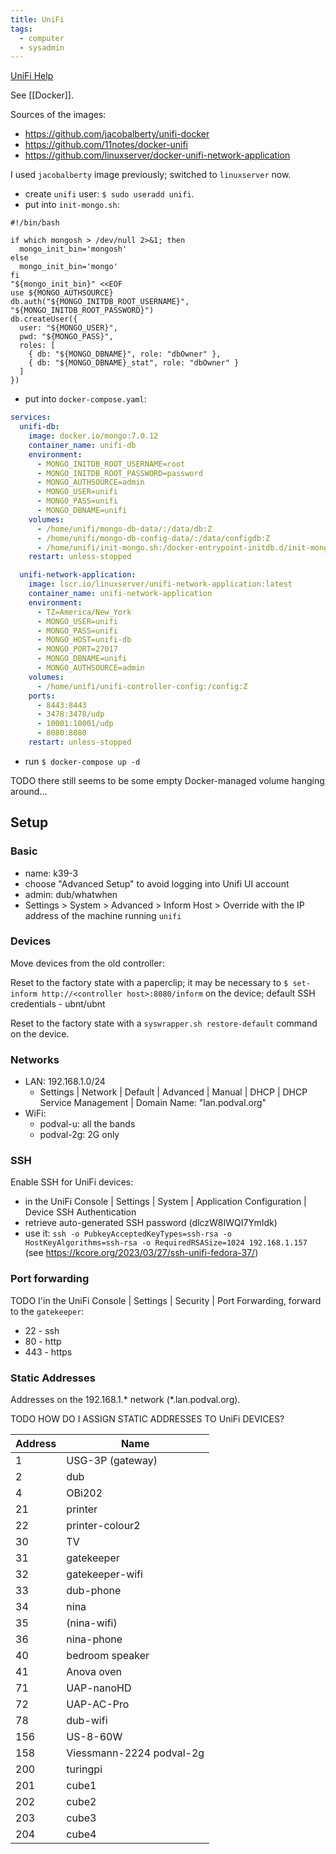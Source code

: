 ```yaml
---
title: UniFi
tags:
  - computer
  - sysadmin
---
```

[UniFi Help](https://help.ui.com/hc/en-us/categories/200320654)

See [[Docker]].

Sources of the images:
- https://github.com/jacobalberty/unifi-docker
- https://github.com/11notes/docker-unifi
- https://github.com/linuxserver/docker-unifi-network-application

I used `jacobalberty` image previously; switched to `linuxserver` now.

- create `unifi` user: `$ sudo useradd unifi`.
- put into `init-mongo.sh`:
```shell
#!/bin/bash

if which mongosh > /dev/null 2>&1; then
  mongo_init_bin='mongosh'
else
  mongo_init_bin='mongo'
fi
"${mongo_init_bin}" <<EOF
use ${MONGO_AUTHSOURCE}
db.auth("${MONGO_INITDB_ROOT_USERNAME}", "${MONGO_INITDB_ROOT_PASSWORD}")
db.createUser({
  user: "${MONGO_USER}",
  pwd: "${MONGO_PASS}",
  roles: [
    { db: "${MONGO_DBNAME}", role: "dbOwner" },
    { db: "${MONGO_DBNAME}_stat", role: "dbOwner" }
  ]
})
```
- put into `docker-compose.yaml`:
```yaml
services:
  unifi-db:
    image: docker.io/mongo:7.0.12
    container_name: unifi-db
    environment:
      - MONGO_INITDB_ROOT_USERNAME=root
      - MONGO_INITDB_ROOT_PASSWORD=password
      - MONGO_AUTHSOURCE=admin
      - MONGO_USER=unifi
      - MONGO_PASS=unifi
      - MONGO_DBNAME=unifi
    volumes:
      - /home/unifi/mongo-db-data/:/data/db:Z
      - /home/unifi/mongo-db-config-data/:/data/configdb:Z
      - /home/unifi/init-mongo.sh:/docker-entrypoint-initdb.d/init-mongo.sh:ro,Z
    restart: unless-stopped

  unifi-network-application:
    image: lscr.io/linuxserver/unifi-network-application:latest
    container_name: unifi-network-application
    environment:
      - TZ=America/New_York
      - MONGO_USER=unifi
      - MONGO_PASS=unifi
      - MONGO_HOST=unifi-db
      - MONGO_PORT=27017
      - MONGO_DBNAME=unifi
      - MONGO_AUTHSOURCE=admin
    volumes:
      - /home/unifi/unifi-controller-config:/config:Z
    ports:
      - 8443:8443
      - 3478:3478/udp
      - 10001:10001/udp
      - 8080:8080
    restart: unless-stopped
```
- run `$ docker-compose up -d`

TODO there still seems to be some empty Docker-managed volume hanging around...
## Setup

### Basic
- name: k39-3
- choose "Advanced Setup" to avoid logging into Unifi UI account
- admin: dub/whatwhen
- Settings > System > Advanced > Inform Host > Override with the IP address of the machine running `unifi`

### Devices

Move devices from the old controller:

Reset to the factory state with a paperclip; it may be necessary to `$ set-inform http://<controller host>:8080/inform` on the device; default SSH credentials - ubnt/ubnt

Reset to the factory state with a `syswrapper.sh restore-default` command on the device.

### Networks

- LAN: 192.168.1.0/24
	- Settings | Network | Default | Advanced | Manual | DHCP | DHCP Service Management | Domain Name: "lan.podval.org"
- WiFi:
	- podval-u: all the bands
	- podval-2g: 2G only

### SSH
Enable SSH for UniFi devices:
- in the UniFi Console | Settings | System | Application Configuration | Device SSH Authentication
- retrieve auto-generated SSH password (dlczW8IWQI7YmIdk)
- use it: `ssh -o PubkeyAcceptedKeyTypes=ssh-rsa -o HostKeyAlgorithms=ssh-rsa -o RequiredRSASize=1024 192.168.1.157` (see https://kcore.org/2023/03/27/ssh-unifi-fedora-37/)
### Port forwarding

TODO
I'in the UniFi Console | Settings | Security | Port Forwarding, forward to the `gatekeeper`:
- 22 - ssh
- 80 - http
- 443 - https
### Static Addresses

Addresses on the 192.168.1.* network (*.lan.podval.org).

TODO HOW DO I ASSIGN STATIC ADDRESSES TO UniFi DEVICES?

| Address | Name                     |
| ------- | ------------------------ |
| 1       | USG-3P (gateway)         |
| 2       | dub                      |
| 4       | OBi202                   |
| 21      | printer                  |
| 22      | printer-colour2          |
| 30      | TV                       |
| 31      | gatekeeper               |
| 32      | gatekeeper-wifi          |
| 33      | dub-phone                |
| 34      | nina                     |
| 35      | (nina-wifi)              |
| 36      | nina-phone               |
| 40      | bedroom speaker          |
| 41      | Anova oven               |
| 71      | UAP-nanoHD               |
| 72      | UAP-AC-Pro               |
| 78      | dub-wifi                 |
| 156     | US-8-60W                 |
| 158     | Viessmann-2224 podval-2g |
| 200     | turingpi                 |
| 201     | cube1                    |
| 202     | cube2                    |
| 203     | cube3                    |
| 204     | cube4                    |
